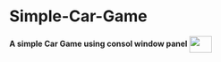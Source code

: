 # Simple-Car-Game
**A simple Car Game using consol window panel**
<img align="center" src="https://user-images.githubusercontent.com/86665964/144176397-fb07b4cd-0680-4f99-8c46-e22c9d09caf1.png" height="30" width="40" />
